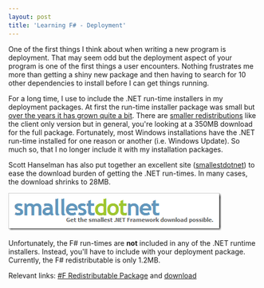 ```yaml
---
layout: post
title: 'Learning F# - Deployment'
---
```

One of the first things I think about when writing a new program is deployment. That may seem odd but the deployment aspect of your program is one of the first things a user encounters. Nothing frustrates me more than getting a shiny new package and then having to search for 10 other dependencies to install before I can get things running.

For a long time, I use to include the .NET run-time installers in my deployment packages. At first the run-time installer package was small but [over the years it has grown quite a bit](http://www.hanselman.com/blog/SmallestDotNetOnTheSizeOfTheNETFramework.aspx). There are [smaller redistributions](http://msdn.microsoft.com/en-us/library/5a4x27ek.aspx) like the client only version but in general, you're looking at a 350MB download for the full package. Fortunately, most Windows installations have the .NET run-time installed for one reason or another (i.e. Windows Update). So much so, that I no longer include it with my installation packages.

Scott Hanselman has also put together an excellent site ([smallestdotnet](http://www.hanselman.com/smallestdotnet/)) to ease the download burden of getting the .NET run-times. In many cases, the download shrinks to 28MB.

![image_3](/cdn/images/blog/Learning-F--Deployment_7725/image_3.png)

Unfortunately, the F# run-times are **not** included in any of the .NET runtime installers. Instead, you'll have to include with your deployment package. Currently, the F# redistributable is only 1.2MB.

Relevant links: [#F Redistributable Package](http://msdn.microsoft.com/en-us/library/ee829875.aspx) and [download](http://go.microsoft.com/fwlink/?LinkID=228912&clcid=0x409)
